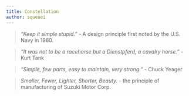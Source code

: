 ```yaml
---
title: Constellation
author: squeuei
---
```


> _“Keep it simple stupid.”_ - A design principle first noted by the U.S. Navy in 1960.

> _“It was not to be a racehorse but a Dienstpferd, a cavalry horse.”_ - Kurt Tank

> _“Simple, few parts, easy to maintain, very strong.”_ - Chuck Yeager

> _Smaller, Fewer, Lighter, Shorter, Beauty._ -  the principle of manufacturing of Suzuki Motor Corp.
